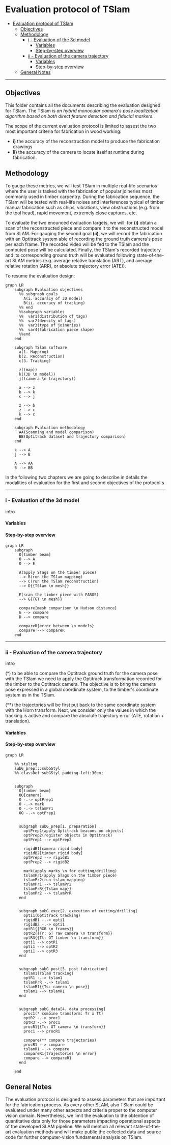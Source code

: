 # Evaluation protocol of TSlam

- [Evaluation protocol of TSlam](#evaluation-protocol-of-tslam)
  - [Objectives](#objectives)
  - [Methodology](#methodology)
    - [i - Evaluation of the 3d model](#i---evaluation-of-the-3d-model)
      - [Variables](#variables)
      - [Step-by-step overview](#step-by-step-overview)
    - [ii - Evaluation of the camera trajectory](#ii---evaluation-of-the-camera-trajectory)
      - [Variables](#variables-1)
      - [Step-by-step overview](#step-by-step-overview-1)
  - [General Notes](#general-notes)


---
## Objectives
This folder contains all the documents describing the evaluation designed for TSlam.
The TSlam *is an hybrid monocular camera's pose localization algorithm based on both direct feature detection and fiducial markers*.

The scope of the current evaluation protocol is limited to assest the two most important criteria for fabrication in wood working:
- **i)** the accuracy of the reconstruction model to produce the fabrication drawings
- **ii)** the accuracy of the camera to locate itself at runtime during fabrication.

## Methodology
To gauge these metrics, we will test TSlam in multiple real-life scenarios where the user is tasked with the fabrication of popular joineries most commonly used in timber carpentry. During the fabrication sequence, the TSlam will be tested with real-life noises and interferences typical of timber manual fabrication such as chips, vibrations, view obstructions (e.g. from the tool head), rapid movement, extremely close captures, etc.

To evaluate the two enounced evaluation targets, we will: for **(i)** obtain a scan of the reconstructed piece and compare it to the reconstructed model from SLAM. For gauging the second goal **(ii)**, we will record the fabrication with an Optitrack system able of recording the ground truth camera's pose per each frame. The recorded video will be fed to the TSlam and the computed pose will be calculated. Finally, the TSlam's recorded trajectory and its corresponding ground truth will be evaluated following state-of-the-art SLAM metrics (e.g. average relative translation (ART), and average relative rotation (ARR), or absolute trajectory error (ATE)).

To resume the evaluation design:
```mermaid
graph LR
    subgraph Evaluation objectives
      %% subgraph goals
        A(i. accuracy of 3D model)
        B(ii. accuracy of tracking)
      %% end
      %%subgraph variables
      %%  var1(distribution of tags)
      %%  var2(density of tags)
      %%  var3(type of joineries)
      %%  var4(fabrication piece shape)
      %%end
    end

    subgraph TSlam software
      a(1. Mapping)
      b(2. Reconstruction)
      c(3. Tracking)

      z((map))
      k((3D \n model))
      j((camera \n trajectory))

      a --> z
      b --> k
      c --> j

      z --> b
      z --> c
      k --> c
    end

    subgraph Evaluation methodology
      AA(Scanning and model comparison)
      BB(Optitrack dataset and trajectory comparison)
    end

    k --> A
    j --> B

    A --> AA
    B --> BB
```

In the following two chapters we are going to describe in details the modalities of evaluation for the first and second objectives of the protocol.s

---
### i - Evaluation of the 3d model
intro
#### Variables

#### Step-by-step overview
```mermaid
graph LR
    subgraph  
      O[timber beam]
      O --> A
      O --> E

      A(apply STags on the timber piece)
      --> B(run the TSlam mapping)
      --> C(run the TSlam reconstruction)
      --> D{{TSlam \n mesh}}

      E(scan the timber piece with FAROS)
      --> G{{GT \n mesh}}

      compare[mesh comparison \n Hudson distance]
      G --> compare
      D --> compare

      compareR{error between \n models}
      compare --> compareR
    end
```

---
### ii - Evaluation of the camera trajectory
intro

(*) to be able to compare the Optitrack ground truth for the camera pose with the TSlam we need to apply the Optitrack transformation recorded for the timber to the Optitrack camera. The objective is to bring the camera pose expressed in a global coordinate system, to the timber's coordinate system as in the TSlam.

(**) the trajectories will be first put back to the same coordinate system with the Horn transform. Next, we consider only the values in which the tracking is active and compare the absolute
trajectory error (ATE, rotation + translation).

#### Variables

#### Step-by-step overview
```mermaid
graph LR

    %% styling
    subG_prep:::subGStyl
    %% classDef subGStyl padding-left:30em;


    subgraph  
      O[timber beam]
      OO[camera]
      O -.-> optPrep1
      O -.-> mark
      O -.-> tslamPr1
      OO -.-> optPrep1


      subgraph subG_prep[1. preparation]
        optPrep1(apply Optitrack beacons on objects)
        optPrep2(register objects in Optitrack)
        optPrep1 --> optPrep2

        rigidB1[camera rigid body]
        rigidB2[timber rigid body]
        optPrep2 --> rigidB1
        optPrep2 --> rigidB2

        mark(apply marks \n for cutting/drilling)
        tslamPr1(apply STags on the timber piece)
        tslamPr2(run tslam mapping)
        tslamPr1 --> tslamPr2
        tslamPrR{{Tslam map}}
        tslamPr2 --> tslamPrR
      end


      subgraph subG_exec[2. execution of cutting/drilling]
        opti1(Optitrack tracking)
        rigidB1 -.-> opti1
        rigidB2 -.-> opti1
        optR1{{RGB \n frames}}
        optR2{{Tr: GT raw camera \n transform}}
        optR3{{Tt: GT timber \n transform}}
        opti1 --> optR1
        opti1 --> optR2
        opti1 --> optR3
      end


      subgraph subG_post[3. post fabrication]
        tslam1(TSlam tracking)
        optR1 -.-> tslam1
        tslamPrR -.-> tslam1
        tslamR1{{Ts: camera \n pose}}
        tslam1 --> tslamR1
      end


      subgraph subG_data[4. data processing]
        proc1(* combine transform: Tr x Tt)
        optR2 -.-> proc1
        optR3 -.-> proc1
        procR1{{Tc: GT camera \n transform}}
        proc1 --> procR1

        compare(** compare trajectories)
        procR1 --> compare
        tslamR1 -.-> compare
        compareR1{trajectories \n error}
        compare --> compareR1
      end

    end
```

## General Notes
The evaluation protocol is designed to assess parameters that are important for the fabrication process. As every other SLAM, also TSlam could be evaluated under many other aspects and criteria proper to the computer vision domain. Nevertheless, we limit the evaluation to the obtention of quantitative data only for those parameters impacting operational aspects of the developed SLAM pipeline. We will mention all relevant state-of-the-art evaluation methods and will make public the collected data and source code for further computer-vision fundamental analysis on TSlam.